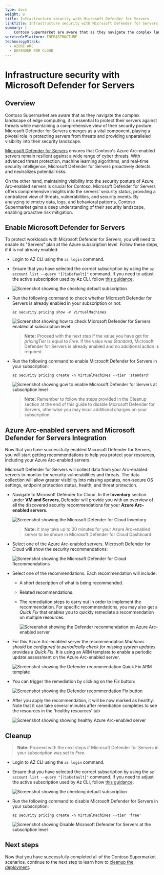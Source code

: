 ```yaml
---
type: docs
weight: 8
title: Infrastructure security with Microsoft Defender for Servers
linkTitle: Infrastructure security with Microsoft Defender for Servers
summary: |
    Contoso Supermarket are aware that as they navigate the complex landscape of edge computing, it is essential to protect their servers against threats while maintaining a comprehensive view of their security posture. Microsoft Defender for Servers emerges as a vital component, playing a pivotal role in protecting servers from threats and providing unparalleled visibility into their security landscape.
serviceOrPlatform: INFRASTRUCTURE
technologyStack:
  - AZURE ARC
  - DEFENDER FOR CLOUD
---
```


# Infrastructure security with Microsoft Defender for Servers

## Overview

Contoso Supermarket are aware that as they navigate the complex landscape of edge computing, it is essential to protect their servers against threats while maintaining a comprehensive view of their security posture. Microsoft Defender for Servers emerges as a vital component, playing a pivotal role in protecting servers from threats and providing unparalleled visibility into their security landscape.

[Microsoft Defender for Servers](https://learn.microsoft.com/azure/defender-for-cloud/plan-defender-for-servers) ensures that Contoso's Azure Arc-enabled servers remain resilient against a wide range of cyber threats. With advanced threat protection, machine learning algorithms, and real-time security intelligence, Microsoft Defender for Servers proactively detects and neutralizes potential risks.

On the other hand, maintaining visibility into the security posture of Azure Arc-enabled servers is crucial for Contoso. Microsoft Defender for Servers offers comprehensive insights into the servers' security status, providing a centralized view of threats, vulnerabilities, and security events. By analyzing telemetry data, logs, and behavioral patterns, Contoso Supermarket gains a deep understanding of their security landscape, enabling proactive risk mitigation.

## Enable Microsoft Defender for Servers

To protect workloads with Microsoft Defender for Servers, you will need to enable its "Servers" plan at the Azure subscription level. Follow these steps, if it is not already enabled:

- Login to AZ CLI using the ```az login``` command.

- Ensure that you have selected the correct subscription by using the ```az account list --query "[?isDefault]"``` command. If you need to adjust the active subscription used by Az CLI, follow [this guidance](https://learn.microsoft.com/cli/azure/manage-azure-subscriptions-azure-cli#change-the-active-subscription).

    ![Screenshot showing the checking default subscription](./img/check_default_subscription.png)

- Run the following command to check whether Microsoft Defender for Servers is already enabled in your subscription or not:

    ```shell
    az security pricing show -n VirtualMachines
    ```

    ![Screenshot showing how to check Microsoft Defender for Servers enabled at subscription level](./img/check_defender_for_servers.png)

    > **Note:** Proceed with the next step if the value you have got for _pricingTier_ is equal to _Free_. If the value was _Standard_, Microsoft Defender for Servers is already enabled and no additional action is required.

- Run the following command to enable Microsoft Defender for Servers in your subscription:

    ```shell
    az security pricing create -n VirtualMachines --tier 'standard'
    ```

    ![Screenshot showing gow to enable Microsoft Defender for Servers at subscription level](./img/enable_defender_for_servers.png)

    > **Note:** Remember to follow the steps provided in the Cleanup section at the end of this guide to disable Microsoft Defender for Servers, otherwise you may incur additional charges on your subscription.

## Azure Arc-enabled servers and Microsoft Defender for Servers Integration

Now that you have successfully enabled Microsoft Defender for Servers, you will start getting recommendations to help you protect your resources, including your Azure Arc-enabled servers.

Microsoft Defender for Servers will collect data from your Arc-enabled servers to monitor for security vulnerabilities and threats. The data collection will allow greater visibility into missing updates, non-secure OS settings, endpoint protection status, health, and threat protection.

- Navigate to Microsoft Defender for Cloud. In the **Inventory** section under **VM and Servers**, Defender will provide you with an overview of all the discovered security recommendations for your **Azure Arc-enabled servers**.

    ![Screenshot showing the Microsoft Defender for Cloud Inventory](./img/inventory_defender_for_servers.png)

    > **Note:** it may take up to 30 minutes for your Azure Arc-enabled server to be shown in Microsoft Defender for Cloud Dashboard.

- Select one of the Azure Arc-enabled servers. Microsoft Defender for Cloud will show the security recommendations:

    ![Screenshot showing the Microsoft Defender for Cloud Recommendations](./img/recommendations_defender_for_servers.png)

- Select one of the recommendations. Each recommendation will include:
  - A short description of what is being recommended.
  - Related recommendations.
  - The remediation steps to carry out in order to implement the recommendation. For specific recommendations, you may also get a _Quick Fix_ that enables you to quickly remediate a recommendation on multiple resources.

    ![Screenshot showing the Defender recommendation on Azure Arc-enabled server](./img/recommendation_arc_server_defender_for_servers.png)

- For this Azure Arc-enabled server the recommendation _Machines should be configured to periodically check for missing system updates_ provides a _Quick Fix_. It is using an ARM template to enable a periodic update assessment on the Azure Arc-enabled server.

    ![Screenshot showing the Defender recommendation Quick Fix ARM template](./img/recommendation_quickfix_defender_for_servers.png)

- You can trigger the remediation by clicking on the _Fix_ button:  

    ![Screenshot showing the Defender recommendation Fix button](./img/recommendation_fixbutton_defender_for_servers.png)

- After you apply the recommendation, it will be now marked as healthy. Note that it can take several minutes after remediation completes to see the resources in the 'healthy resources' tab

    ![Screenshot showing showing healthy Azure Arc-enabled server](./img/recommendation_healthy_defender_for_servers.png)

## Cleanup

> **Note:** Proceed with the next steps if Microsoft Defender for Servers in your subscription was set to _Free_.

- Login to AZ CLI using the ```az login``` command.

- Ensure that you have selected the correct subscription by using the ```az account list --query "[?isDefault]"``` command. If you need to adjust the active subscription used by Az CLI, follow [this guidance](https://learn.microsoft.com/cli/azure/manage-azure-subscriptions-azure-cli#change-the-active-subscription).

    ![Screenshot showing the checking default subscription](./img/check_default_subscription.png)

- Run the following command to disable Microsoft Defender for Servers in your subscription:

    ```shell
    az security pricing create -n VirtualMachines --tier 'free'
    ```

    ![Screenshot showing Disable Microsoft Defender for Servers at the subscription level](./img/disable_defender_for_servers.png)

## Next steps

Now that you have successfully completed all of the Contoso Supermarket scenarios, continue to the next step to learn how to [cleanup the deployment](../cleanup/).
